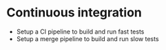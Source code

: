 
# Continuous integration

* Setup a CI pipeline to build and run fast tests
* Setup a merge pipeline to build and run slow tests
